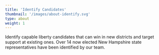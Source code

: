 ```yaml
---
title: 'Identify Candidates'
thumbnail: '/images/about-identify.svg'
type: about
weight: 1
---
```


Identify capable liberty candidates that can win in new districts and target support at existing ones. Over 14 now elected New Hampshire state representatives have been identified by our team. 
